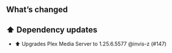 ## What’s changed

## ⬆️ Dependency updates

- ⬆️ Upgrades Plex Media Server to 1.25.6.5577 @invis-z (#147)
